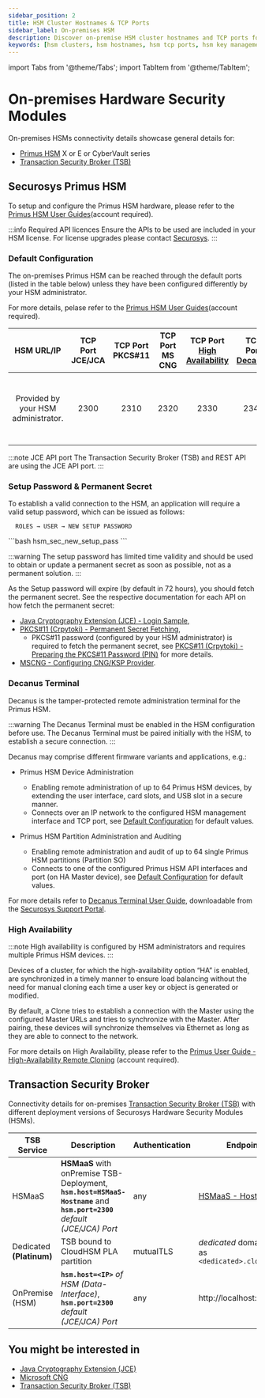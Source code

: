 ```yaml
---
sidebar_position: 2
title: HSM Cluster Hostnames & TCP Ports
sidebar_label: On-premises HSM
description: Discover on-premise HSM cluster hostnames and TCP ports for secure integration. Explore configurations including Primus HSM, Decanus Terminal, and Transaction Security Broker.
keywords: [hsm clusters, hsm hostnames, hsm tcp ports, hsm key management, hsm as a service, hsm based hsm, hsm digital signature, hsm services, hsm service, what is hsm, hsm signing, hsm pki, hsm encryption, code signing hsm, hsm key, code signing service, hsm code signing, code signing, encryption key management, hardware security module, hsm vs kms, code signing certificate, key management hsm, microsoft encryption key management, hsm aws, document signing services, code signing, hsm providers, code signing as a service, aws hsm documentation, hsm pricing]
---
```


import Tabs from '@theme/Tabs';
import TabItem from '@theme/TabItem';

# On-premises Hardware Security Modules

On-premises HSMs connectivity details showcase general details for:
- [Primus HSM](#securosys-primus-hsm) X or E or CyberVault series
- [Transaction Security Broker (TSB)](#transaction-security-broker)

## Securosys Primus HSM

To setup and configure the Primus HSM hardware, please refer to the [Primus HSM User Guides](https://support.securosys.com/external/knowledge-base/article/63)(account required).

:::info Required API licences
Ensure the APIs to be used are included in your HSM license. For license upgrades please contact [Securosys](https://www.securosys.com/en/contactus).
:::

### Default Configuration

The on-premises Primus HSM can be reached through the default ports (listed in the table below) unless they have been configured differently by your HSM administrator. 

For more details, pelase refer to the [Primus HSM User Guides](https://support.securosys.com/external/knowledge-base/article/63)(account required).


| HSM URL/IP | TCP Port<br/> JCE/JCA | TCP Port<br/> PKCS#11 | TCP Port<br/> MS CNG | TCP Port<br/> [High Availability](#high-availability) | TCP Port <br/> [Decanus](#decanus-terminal)|[Partition Decanus](#decanus-terminal)|
|---|---|---|---|---|---|---|
|<center> Provided by your HSM administrator. </center>| <center>2300</center> | <center>2310</center> | <center>2320</center> |<center>2330</center> | <center>2340</center>|<center>If enabled uses JCE, PKSC11, MSCNG ports.</center>|

:::note JCE API port
The Transaction Security Broker (TSB) and REST API are using the JCE API port.
:::


### Setup Password & Permanent Secret

To establish a valid connection to the HSM, an application will require a valid setup password, which can be issued as follows:
<Tabs groupId="device-setup">
  <TabItem value="ui" label="Primus HSM User Interface and Decanus" default>
  ``` 	
    ROLES → USER → NEW SETUP PASSWORD
  ```
</TabItem>
  <TabItem value="console" label="Primus HSM Console" default>  
```bash
hsm_sec_new_setup_pass
```
  </TabItem>
</Tabs>

:::warning
The setup password has limited time validity and should be used to obtain or update a permanent secret as soon as possible, not as a permanent solution.
:::

As the Setup password will expire (by default in 72 hours), you should fetch the permanent secret. See the respective documentation for each API on how fetch the permanent secret:

- [Java Cryptography Extension (JCE) - Login Sample](/jce/Tutorials/LoginSample), 
- [PKCS#11 (Crpytoki) - Permanent Secret Fetching](/pkcs/Installation/permanent_secret_management),
  - PKCS#11 password (configured by your HSM administrator) is required to fetch the permanent secret, see [PKCS#11 (Crpytoki) - Preparing the PKCS#11 Password (PIN)](/pkcs/Installation/primus_hsm_settings#preparing-the-pkcs11-password-pin) for more details.
- [MSCNG - Configuring CNG/KSP Provider](/mscng/Installation/Configuring).

### Decanus Terminal

Decanus is the tamper-protected remote administration terminal for the Primus HSM.

:::warning
The Decanus Terminal must be enabled in the HSM configuration before use. The Decanus Terminal must be paired initially with the HSM, to establish a secure connection.
:::

Decanus may comprise different firmware variants and applications, e.g.:

- Primus HSM Device Administration
    - Enabling remote administration of up to 64 Primus HSM devices, by extending the user interface, card slots, and USB slot in a secure manner.
    - Connects over an IP network to the configured HSM management interface and TCP port, see [Default Configuration](#default-configuration) for default values.

- Primus HSM Partition Administration and Auditing
    - Enabling remote administration and audit of up to 64 single Primus HSM partitions (Partition SO)
    - Connects to one of the configured Primus HSM API interfaces and port (on HA Master device), see [Default Configuration](#default-configuration) for default values.

For more details refer to [Decanus Terminal User Guide](https://support.securosys.com/external/knowledge-base/article/71), downloadable from the [Securosys Support Portal](https://support.securosys.com/external).


### High Availability 

:::note
High availability is configured by HSM administrators and requires multiple Primus HSM devices.
:::

Devices of a cluster, for which the high-availability option “HA” is enabled, are synchronized in a timely manner to ensure load balancing without the need for manual cloning each time a user key or object is generated or modified.

By default, a Clone tries to establish a connection with the Master using the configured Master URLs and tries to synchronize with the Master. After pairing, these devices will synchronize themselves via Ethernet as long as they are able to connect to the network.

For more details on High Availability, please refer to the [Primus User Guide - High-Availability Remote Cloning](https://support.securosys.com/external/knowledge-base/article/63) (account required).

## Transaction Security Broker

Connectivity details for on-premises [Transaction Security Broker (TSB)](/tsb/Tutorials/TransactionSecurityBroker/transaction-security-broker) with different deployment versions of Securosys Hardware Security Modules (HSMs).

| TSB Service | Description | Authentication | Endpoint(s) |
|---|---|---|---|
| HSMaaS | **HSMaaS** with onPremise TSB-Deployment, **`hsm.host=HSMaaS-Hostname`** and **`hsm.port=2300`** _default (JCE/JCA) Port_ | any | [HSMaaS - Hostname(s)](/connectivity-details/cloudhsm-connectivity-details) |
| Dedicated **(Platinum)** | TSB bound to CloudHSM PLA partition | mutualTLS | _dedicated_ domain-name as `<dedicated>.cloudshsm.com` |
| OnPremise (HSM) | **`hsm.host=<IP>`** _of HSM (Data-Interface)_, <br /> **`hsm.port=2300`** _default (JCE/JCA) Port_ | any | http://localhost:8080 |

## You might be interested in

- [Java Cryptography Extension (JCE)](/jce/overview)
- [Microsoft CNG](/mscng/overview)
- [Transaction Security Broker (TSB)](/tsb/Tutorials/TransactionSecurityBroker/transaction-security-broker)